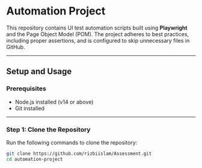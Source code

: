 # **Automation Project**

This repository contains UI test automation scripts built using **Playwright** and the Page Object Model (POM). The project adheres to best practices, including proper assertions, and is configured to skip unnecessary files in GitHub.

---

## **Setup and Usage**

### Prerequisites
- Node.js installed (v14 or above)
- Git installed

---

### **Step 1: Clone the Repository**
Run the following commands to clone the repository:
```bash
git clone https://github.com/rizbiislam/Assessment.git
cd automation-project
